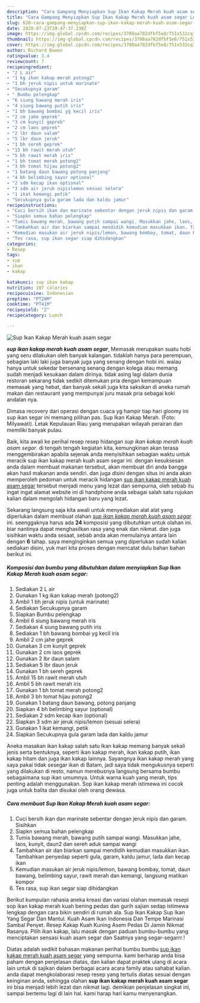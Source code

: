 ```yaml
---
description: "Cara Gampang Menyiapkan Sup Ikan Kakap Merah kuah asam segar Lezat"
title: "Cara Gampang Menyiapkan Sup Ikan Kakap Merah kuah asam segar Lezat"
slug: 628-cara-gampang-menyiapkan-sup-ikan-kakap-merah-kuah-asam-segar-lezat
date: 2020-07-23T20:47:37.238Z
image: https://img-global.cpcdn.com/recipes/3708aa782dfbf5e8/751x532cq70/sup-ikan-kakap-merah-kuah-asam-segar-foto-resep-utama.jpg
thumbnail: https://img-global.cpcdn.com/recipes/3708aa782dfbf5e8/751x532cq70/sup-ikan-kakap-merah-kuah-asam-segar-foto-resep-utama.jpg
cover: https://img-global.cpcdn.com/recipes/3708aa782dfbf5e8/751x532cq70/sup-ikan-kakap-merah-kuah-asam-segar-foto-resep-utama.jpg
author: Richard Bowen
ratingvalue: 3.4
reviewcount: 7
recipeingredient:
- "2 L air"
- "1 kg ikan kakap merah potong2"
- "1 bh jeruk nipis untuk marinate"
- "Secukupnya garam"
- " Bumbu pelengkap"
- "6 siung bawang merah iris"
- "4 siung bawang putih iris"
- "1 bh bawang bombai yg kecil iris"
- "2 cm jahe geprek"
- "3 cm kunyit geprek"
- "2 cm laos geprek"
- "2 lbr daun salam"
- "5 lbr daun jeruk"
- "1 bh sereh geprek"
- "15 bh rawit merah utuh"
- "5 bh rawit merah iris"
- "1 bh tomat merah potong2"
- "3 bh tomat hijau potong2"
- "1 batang daun bawang potong panjang"
- "4 bh belimbing sayur optional"
- "2 sdm kecap ikan optional"
- "3 sdm air jeruk nipislemon sesuai selera"
- "1 ikat kemangi petik"
- "Secukupnya gula garam lada dan kaldu jamur"
recipeinstructions:
- "Cuci bersih ikan dan marinate sebentar dengan jeruk nipis dan garam. Sisihkan"
- "Siapkn semua bahan pelengkap"
- "Tumis bawang merah, bawang putih sampai wangi. Masukkan jahe, laos, kunyit, daun2 dan sereh aduk sampai wangi"
- "Tambahkan air dan biarkan sampai mendidih kemudian masukkan ikan. Tambahkan penyedap seperti gula, garam, kaldu jamur, lada dan kecap ikan"
- "Kemudian masukan air jeruk nipis/lemon, bawang bombay, tomat, daun bawang, belimbing sayur, rawit merah dan kemangi, langsung matikan kompor"
- "Tes rasa, sup ikan segar siap dihidangkan"
categories:
- Resep
tags:
- sup
- ikan
- kakap

katakunci: sup ikan kakap 
nutrition: 107 calories
recipecuisine: Indonesian
preptime: "PT20M"
cooktime: "PT41M"
recipeyield: "2"
recipecategory: Lunch

---
```



![Sup Ikan Kakap Merah kuah asam segar](https://img-global.cpcdn.com/recipes/3708aa782dfbf5e8/751x532cq70/sup-ikan-kakap-merah-kuah-asam-segar-foto-resep-utama.jpg)

<b><i>sup ikan kakap merah kuah asam segar</i></b>, Memasak merupakan suatu hobi yang seru dilakukan oleh banyak kalangan. tidaklah hanya para perempuan, sebagian laki laki juga banyak juga yang senang dengan hobi ini. walau hanya untuk sekedar bersenang senang dengan kolega atau memang sudah menjadi kesukaan dalam dirinya. tidak asing lagi dalam dunia restoran sekarang tidak sedikit ditemukan pria dengan kemampuan memasak yang hebat, dan banyak sekali juga kita saksikan di aneka rumah makan dan restaurant yang mempunyai juru masak pria sebagai koki andalan nya.

Dimasa recovery dari operasi dengan cuaca yg hampir tiap hari gloomy ini sup ikan segar ini memang pilihan pas. Sup Ikan Kakap Merah. (Foto: Milyawati). Letak Kepulauan Riau yang merupakan wilayah perairan dan memiliki banyak pulau.

Baik, kita awali ke perihal resep resep hidangan <i>sup ikan kakap merah kuah asam segar</i>. di tengah tengah kegiatan kita, kemungkinan akan terasa menggembirakan apabila sejenak anda menyisihkan sebagian waktu untuk meracik sup ikan kakap merah kuah asam segar ini. dengan kesuksesan anda dalam membuat makanan tersebut, akan membuat diri anda bangga akan hasil makanan anda sendiri. dan juga disini dengan situs ini anda akan memperoleh pedoman untuk meracik hidangan <u>sup ikan kakap merah kuah asam segar</u> tersebut menjadi menu yang lezat dan sempurna, oleh sebab itu ingat ingat alamat website ini di handphone anda sebagai salah satu rujukan kalian dalam mengolah hidangan baru yang lezat.


Sekarang langsung saja kita awali untuk menyediakan alat alat yang diperlukan dalam membuat olahan <u><i>sup ikan kakap merah kuah asam segar</i></u> ini. seenggaknya harus ada <b>24</b> komposisi yang dibutuhkan untuk olahan ini. biar nantinya dapat menghasilkan rasa yang enak dan nikmat. dan juga sisihkan waktu anda sesaat, sebab anda akan memulainya antara lain dengan <b>6</b> tahap. saya menginginkan semua yang diperlukan sudah kalian sediakan disini, yuk mari kita proses dengan mencatat dulu bahan bahan berikut ini.

<!--inarticleads1-->

##### Komposisi dan bumbu yang dibutuhkan dalam menyiapkan Sup Ikan Kakap Merah kuah asam segar:

1. Sediakan 2 L air
1. Gunakan 1 kg ikan kakap merah (potong2)
1. Ambil 1 bh jeruk nipis (untuk marinate)
1. Sediakan Secukupnya garam
1. Siapkan  Bumbu pelengkap
1. Ambil 6 siung bawang merah iris
1. Sediakan 4 siung bawang putih iris
1. Sediakan 1 bh bawang bombai yg kecil iris
1. Ambil 2 cm jahe geprek
1. Gunakan 3 cm kunyit geprek
1. Gunakan 2 cm laos geprek
1. Gunakan 2 lbr daun salam
1. Sediakan 5 lbr daun jeruk
1. Gunakan 1 bh sereh geprek
1. Ambil 15 bh rawit merah utuh
1. Ambil 5 bh rawit merah iris
1. Gunakan 1 bh tomat merah potong2
1. Ambil 3 bh tomat hijau potong2
1. Gunakan 1 batang daun bawang, potong panjang
1. Siapkan 4 bh belimbing sayur (optional)
1. Sediakan 2 sdm kecap ikan (optional)
1. Siapkan 3 sdm air jeruk nipis/lemon (sesuai selera)
1. Gunakan 1 ikat kemangi, petik
1. Siapkan Secukupnya gula garam lada dan kaldu jamur


Aneka masakan ikan kakap salah satu Ikan kakap memang banyak sekali jenis serta bentuknya, seperti ikan kakap merah, ikan kakap putih, ikan kakap hitam dan juga ikan kakap lainnya. Sayangnya ikan kakap merah yang saya pakai tidak sesegar ikan di Batam, jadi saya tidak mengukusnya seperti yang dilakukan di resto, namun merebusnya langsung bersama bumbu sebagaimana sup ikan umumnya. Untuk warna kuah yang merah, tips penting adalah menggunakan. Sop ikan kakap merah istimewa ini cocok juga untuk balita dan disukai oleh orang dewasa. 

<!--inarticleads2-->

##### Cara membuat Sup Ikan Kakap Merah kuah asam segar:

1. Cuci bersih ikan dan marinate sebentar dengan jeruk nipis dan garam. Sisihkan
1. Siapkn semua bahan pelengkap
1. Tumis bawang merah, bawang putih sampai wangi. Masukkan jahe, laos, kunyit, daun2 dan sereh aduk sampai wangi
1. Tambahkan air dan biarkan sampai mendidih kemudian masukkan ikan. Tambahkan penyedap seperti gula, garam, kaldu jamur, lada dan kecap ikan
1. Kemudian masukan air jeruk nipis/lemon, bawang bombay, tomat, daun bawang, belimbing sayur, rawit merah dan kemangi, langsung matikan kompor
1. Tes rasa, sup ikan segar siap dihidangkan


Berikut kumpulan rahasia aneka kreasi dan variasi olahan memasak resepi sop ikan kakap merah kuah bening pedas dan gurih sajian sedap istimewa lengkap dengan cara bikin sendiri di rumah ala. Sup Ikan Kakap Sup Ikan Yang Segar Dan Mantul. Kuah Asam Ikan Indonesia Dan Tempe Marinasi Sambal Penyet. Resep Kakap Kuah Kuning Asem Pedas Di Jamin Nikmat Rasanya. Pilih ikan kakap, lalu masak dengan paduan bumbu-bumbu yang menciptakan sensasi kuah asam segar dan Saatnya yang segar-segarrr.! 

Diatas adalah sedikit bahasan makanan perihal bumbu bumbu <u>sup ikan kakap merah kuah asam segar</u> yang sempurna. kami berharap anda bisa paham dengan penjelasan diatas, dan kalian dapat praktek ulang di acara lain untuk di sajikan dalam berbagai acara acara family atau sahabat kalian. anda dapat mengkolaborasi resep resep yang tertulis diatas sesuai dengan keinginan anda, sehingga olahan <b>sup ikan kakap merah kuah asam segar</b> ini bisa menjadi lebih lezat dan nikmat lagi. demikian penjelasan singkat ini, sampai bertemu lagi di lain hal. kami harap hari kamu menyenangkan.
